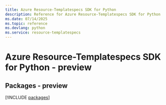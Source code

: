 ```yaml
---
title: Azure Resource-Templatespecs SDK for Python
description: Reference for Azure Resource-Templatespecs SDK for Python
ms.date: 07/14/2025
ms.topic: reference
ms.devlang: python
ms.service: resource-templatespecs
---
```

# Azure Resource-Templatespecs SDK for Python - preview
## Packages - preview
[!INCLUDE [packages](resource-templatespecs-index.md)]